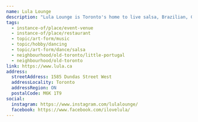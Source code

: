 ```yaml
---
name: Lula Lounge
description: "Lula Lounge is Toronto's home to live salsa, Brazilian, Global roots and jazz music featuring diverse local talent as well as concerts by international artists."
tags:
  - instance-of/place/event-venue
  - instance-of/place/restaurant
  - topic/art-form/music
  - topic/hobby/dancing
  - topic/art-form/dance/salsa
  - neighbourhood/old-toronto/little-portugal
  - neighbourhood/old-toronto
link: https://www.lula.ca
address:
  streetAddress: 1585 Dundas Street West
  addressLocality: Toronto
  addressRegion: ON
  postalCode: M6K 1T9
social:
  instagram: https://www.instagram.com/lulalounge/
  facebook: https://www.facebook.com/ilovelula/
---
```

